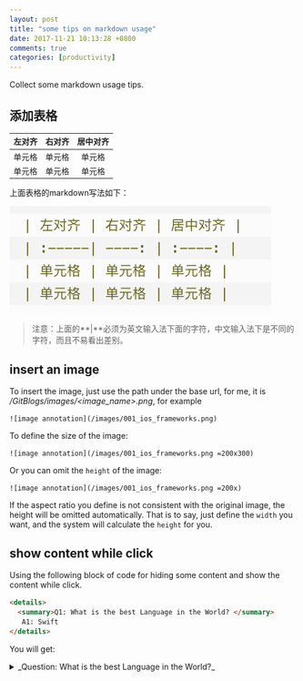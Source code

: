 ```yaml
---
layout: post
title: "some tips on markdown usage"
date: 2017-11-21 10:13:28 +0800
comments: true
categories: [productivity]
---
```


Collect some markdown usage tips.

<!-- more -->

## 添加表格

| 左对齐 | 右对齐 | 居中对齐 |
| :----- | ----: | :----: |
| 单元格 | 单元格 | 单元格 |
| 单元格 | 单元格 | 单元格 |

上面表格的markdown写法如下：

![markdown table](/images/markdown-table.png)

> 注意：上面的**|**必须为英文输入法下面的字符，中文输入法下是不同的字符，而且不易看出差别。

## insert an image

To insert the image, just use the path under the base url, for me, it is *<delete>/GitBlogs</delete>/images/<image_name>.png*, for example

```
![image annotation](/images/001_ios_frameworks.png)
```

To define the size of the image:

```
![image annotation](/images/001_ios_frameworks.png =200x300)
```

Or you can omit the `height` of the image:

```
![image annotation](/images/001_ios_frameworks.png =200x)
```

If the aspect ratio you define is not consistent with the original image, the height will be omitted automatically. That is to say, just define the `width` you want, and the system will calculate the `height` for you.

## show content while click

Using the following block of code for hiding some content and show the content while click.

```html
<details> 
  <summary>Q1: What is the best Language in the World? </summary>
   A1: Swift 
</details>
```

You will get:

<details> 
  <summary>_Question: What is the best Language in the World?_</summary>
   Answer: Swift 
</details>
